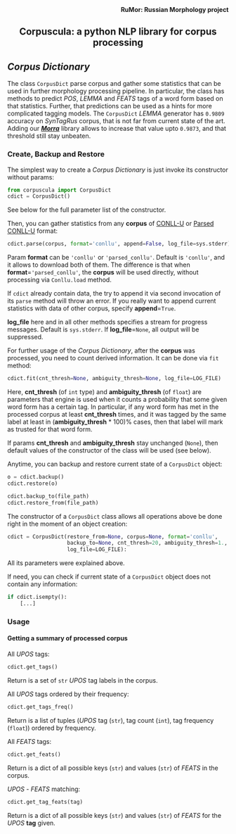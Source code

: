 <div align="right"><strong>RuMor: Russian Morphology project</strong></div>
<h2 align="center">Corpuscula: a python NLP library for corpus processing</h2>

## *Corpus Dictionary*

The class `CorpusDict` parse corpus and gather some statistics that can be
used in further morphology processing pipeline. In particular, the class has
methods to predict *POS*, *LEMMA* and *FEATS* tags of a word form based on
that statistics. Further, that predictions can be used as a hints for more
complicated tagging models. The `CorpusDict` *LEMMA* generator has `0.9809`
accuracy on *SynTagRus* corpus, that is not far from current state of the art.
Adding our [***Morra***](https://github.com/fostroll/morra) library allows to
increase that value upto `0.9873`, and that threshold still stay unbeaten.

### Create, Backup and Restore

The simplest way to create a *Corpus Dictionary* is just invoke its
constructor without params:
```python
from corpuscula import CorpusDict
cdict = CorpusDict()
```
See below for the full parameter list of the constructor.

Then, you can gather statistics from any **corpus** of
[CONLL-U](https://universaldependencies.org/format.html) or
[Parsed CONLL-U](https://github.com/fostroll/corpuscula/blob/master/doc/README_PARSED_CONLLU.md)
format:
```python
cdict.parse(corpus, format='conllu', append=False, log_file=sys.stderr)
```
Param **format** can be `'conllu'` or `'parsed_conllu'`. Default is
`'conllu'`, and it allows to download both of them. The difference is that
when **format**=`'parsed_conllu'`, the **corpus** will be used directly,
without processing via `Conllu.load` method.

If `cdict` already contain data, the try to append it via second invocation of
its `parse` method will throw an error. If you really want to append current
statistics with data of other corpus, specify **append**=`True`.

**log_file** here and in all other methods specifies a stream for progress
messages. Default is `sys.stderr`. If **log_file**=`None`, all output will be
suppressed.

For further usage of the *Corpus Dictionary*, after the **corpus** was
processed, you need to count derived information. It can be done via `fit`
method:
```python
cdict.fit(cnt_thresh=None, ambiguity_thresh=None, log_file=LOG_FILE)
```
Here, **cnt_thresh** (of `int` type) and **ambiguity_thresh** (of `float`) are
parameters that engine is used when it counts a probability that some given
word form has a certain tag. In particular, if any word form has met in the
processed corpus at least **cnt_thresh** times, and it was tagged by the same
label at least in (**ambiguity_thresh** * 100)% cases, then that label will
mark as trusted for that word form.

If params **cnt_thresh** and **ambiguity_thresh** stay unchanged (`None`),
then default values of the constructor of the class will be used (see below).

Anytime, you can backup and restore current state of a `CorpusDict` object:
```python
o = cdict.backup()
cdict.restore(o)

cdict.backup_to(file_path)
cdict.restore_from(file_path)
```

The constructor of a `CorpusDict` class allows all operations above be done
right in the moment of an object creation:
```python
cdict = CorpusDict(restore_from=None, corpus=None, format='conllu',
                   backup_to=None, cnt_thresh=20, ambiguity_thresh=1.,
                   log_file=LOG_FILE):
```
All its parameters were explained above.

If need, you can check if current state of a `CorpusDict` object does not
contain any information:
```python
if cdict.isempty():
    [...]
```

### Usage

#### Getting a summary of processed corpus

All *UPOS* tags:
```python
cdict.get_tags()
```
Return is a set of `str` *UPOS* tag labels in the corpus.

All *UPOS* tags ordered by their frequency:
```python
cdict.get_tags_freq()
```
Return is a list of tuples (*UPOS* tag (`str`), tag count (`int`), tag
frequency (`float`)) ordered by frequency.

All *FEATS* tags:
```python
cdict.get_feats()
```
Return is a dict of all possible keys (`str`) and values (`str`) of *FEATS* in
the corpus.

*UPOS* - *FEATS* matching:
```python
cdict.get_tag_feats(tag)
```
Return is a dict of all possible keys (`str`) and values (`str`) of *FEATS*
for the *UPOS* **tag** given.

